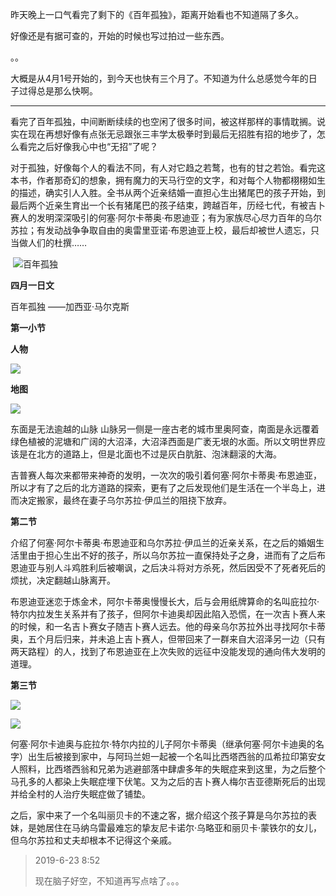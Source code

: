 昨天晚上一口气看完了剩下的《百年孤独》，距离开始看也不知道隔了多久。

好像还是有据可查的，开始的时候也写过拍过一些东西。

。。

大概是从4月1号开始的，到今天也快有三个月了。不知道为什么总感觉今年的日子过得总是那么快啊。

---

​	看完了百年孤独，中间断断续续的也空闲了很多时间，被这样那样的事情耽搁。说实在现在再想好像有点张无忌跟张三丰学太极拳时到最后无招胜有招的地步了，怎么看完之后好像我心中也“无招”了呢？

​	对于孤独，好像每个人的看法不同，有人对它趋之若鹜，也有的甘之若饴。看完这本书，作者那奇幻的想象，拥有魔力的天马行空的文字，和对每个人物都栩栩如生的描述，确实引人入胜。全书从两个近亲结婚一直担心生出猪尾巴的孩子开始，到最后两个近亲生育出一个长有猪尾巴的孩子结束，跨越百年，历经七代，有被吉卜赛人的发明深深吸引的何塞·阿尔卡蒂奥·布恩迪亚；有为家族尽心尽力百年的乌尔苏拉；有发动战争争取自由的奥雷里亚诺·布恩迪亚上校，最后却被世人遗忘，只当做人们的杜撰……

​	![百年孤独](https://zsy0216.github.io/image/hexo/one-hundred-years-of-solitude/百年孤独.png)

**四月一日文**

百年孤独                    ——加西亚·马尔克斯

**第一小节**

**人物**

![](https://zsy0216.github.io/image/hexo/one-hundred-years-of-solitude/1.jpg)

**地图**

![](https://zsy0216.github.io/image/hexo/one-hundred-years-of-solitude/2map.jpg)

东面是无法逾越的山脉 山脉另一侧是一座古老的城市里奥阿查，南面是永远覆着绿色植被的泥塘和广阔的大沼泽，大沼泽西面是广袤无垠的水面。所以文明世界应该是在北方的道路上，但是北面也不过是灰白肮脏、泡沫翻滚的大海。

吉普赛人每次来都带来神奇的发明，一次次的吸引着何塞·阿尔卡蒂奥·布恩迪亚，所以才有了之后的北方道路的探索，更有了之后发现他们是生活在一个半岛上，进而决定搬家，最终在妻子乌尔苏拉·伊瓜兰的阻挠下放弃。

**第二节**

​     介绍了何塞·阿尔卡蒂奥·布恩迪亚和乌尔苏拉·伊瓜兰的近亲关系，在之后的婚姻生活里由于担心生出不好的孩子，所以乌尔苏拉一直保持处子之身，进而有了之后布恩迪亚与别人斗鸡胜利后被嘲讽，之后决斗将对方杀死，然后因受不了死者死后的烦扰，决定翻越山脉离开。

​       布恩迪亚迷恋于炼金术，阿尔卡蒂奥慢慢长大，后与会用纸牌算命的名叫庇拉尔·特尔内拉发生关系并有了孩子，但阿尔卡迪奥却因此陷入恐慌，在一次吉卜赛人来的时候，和一名吉卜赛女子随吉卜赛人远去。他的母亲乌尔苏拉外出寻找阿尔卡蒂奥，五个月后归来，并未追上吉卜赛人，但带回来了一群来自大沼泽另一边（只有两天路程）的人，找到了布恩迪亚在上次失败的远征中没能发现的通向伟大发明的道理。

**第三节**

![](https://zsy0216.github.io/image/hexo/one-hundred-years-of-solitude/3.png)

![](https://zsy0216.github.io/image/hexo/one-hundred-years-of-solitude/4.png)

​	何塞·阿尔卡迪奥与庇拉尔·特尔内拉的儿子阿尔卡蒂奥（继承何塞·阿尔卡迪奥的名字）出生后被接到家中，与阿玛兰妲一起被一个名叫比西塔西翁的瓜希拉印第安女人照料，比西塔西翁和兄弟为逃避部落中肆虐多年的失眠症来到这里，为之后整个马孔多的人都染上失眠症埋下伏笔。又为之后的吉卜赛人梅尔吉亚德斯死后的出现并给全村的人治疗失眠症做了铺垫。

​       之后，家中来了一个名叫丽贝卡的不速之客，据介绍这个孩子算是乌尔苏拉的表妹，是她居住在马纳乌雷最难忘的挚友尼卡诺尔·乌略亚和丽贝卡·蒙铁尔的女儿，但乌尔苏拉和丈夫却根本不记得这个亲戚。





> 2019-6-23 8:52
>
> 现在脑子好空，不知道再写点啥了。。。